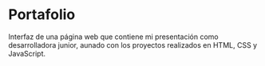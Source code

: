 # Portafolio
Interfaz de una página web que contiene mi presentación como desarrolladora junior, aunado con los proyectos realizados en HTML, CSS y JavaScript.
